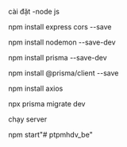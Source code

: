 cài đặt
-node js

npm install express cors  --save

npm install nodemon --save-dev 

npm install prisma --save-dev 

npm install @prisma/client --save 

npm install axios

npx prisma migrate dev 

chạy server

npm start"# ptpmhdv_be" 
